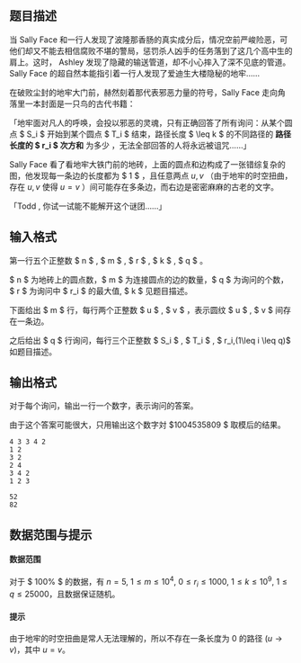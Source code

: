 ## 题目描述

当 Sally Face 和一行人发现了波隆那香肠的真实成分后，情况空前严峻险恶，可他们却又不能去相信腐败不堪的警局，惩罚杀人凶手的任务落到了这几个高中生的肩上。这时， Ashley 发现了隐藏的输送管道，却不小心摔入了深不见底的管道。Sally Face 的超自然本能指引着一行人发现了爱迪生大楼隐秘的地牢……

在破败尘封的地牢大门前，赫然刻着那代表邪恶力量的符号，Sally Face 走向角落里一本封面是一只鸟的古代书籍：

「地牢面对凡人的呼唤，会投以邪恶的灵魂，只有正确回答了所有询问：从某个圆点 $ S_i ​$ 开始到某个圆点 $ T_i ​$ 结束，路径长度 $ \leq k ​$ 的不同路径的 __路径长度的 $ r_i ​$ 次方和__ 为多少 ，无法全部回答的人将永远被诅咒……」

Sally Face 看了看地牢大铁门前的地砖，上面的圆点和边构成了一张错综复杂的图，他发现每一条边的长度都为 $ 1 $ ，且任意两点 $u,v$ （由于地牢的时空扭曲，存在 $u,v$ 使得 $u=v$ ）间可能存在多条边，而右边是密密麻麻的古老的文字。

「Todd , 你试一试能不能解开这个谜团……」

## 输入格式

第一行五个正整数 $ n $ , $ m $ , $ r $ , $ k $ , $ q $ 。

$ n $ 为地砖上的圆点数，$ m $ 为连接圆点的边的数量，$ q $ 为询问的个数，$ r $ 为询问中 $ r_i $ 的最大值, $ k $ 见题目描述。

下面给出 $ m $ 行，每行两个正整数 $ u $ , $ v $ ，表示圆纹 $ u $ , $ v $ 间存在一条边。

之后给出 $ q $ 行询问，每行三个正整数 $ S_i $ , $ T_i $ , $ r_i\,(1\leq i \leq q)$ 如题目描述。

## 输出格式

对于每个询问，输出一行一个数字，表示询问的答案。

由于这个答案可能很大，只用输出这个数字対 $1004535809 $ 取模后的结果。

```input1
4 3 3 4 2
1 2
3 2
2 4
3 4 2
1 2 3
```

```output1
52
82
```

## 数据范围与提示

#### 数据范围
对于 $ 100\% $ 的数据，有 $n=5$,  $1\leq m \leq 10^4$,  $0\leq r_i \leq 1000$,  $1\leq k \leq 10^{9}$,  $1\leq q \leq 25000$，且数据保证随机。

#### 提示
由于地牢的时空扭曲是常人无法理解的，所以不存在一条长度为 $0$ 的路径 $(u\rightarrow v)$，其中 $u=v$。

